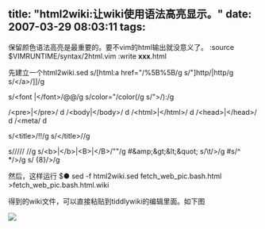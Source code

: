 title: "html2wiki:让wiki使用语法高亮显示。"
date: 2007-03-29 08:03:11
tags:
---

保留颜色语法高亮是最重要的。要不vim的html输出就没意义了。
:source $VIMRUNTIME/syntax/2html.vim
:write __xxx__.html

先建立一个html2wiki.sed
s/[html:a href="/%5B%5B/g
s/"]http/|http/g
s/&lt;\/a&gt;/]]/g

s/&lt;font \|&lt;\/font&gt;/@@/g
s/color="/color(/g
s/"&gt;/):/g

/&lt;pre&gt;\|&lt;\/pre&gt;/ d
/&lt;body\|&lt;\/body&gt;/ d
/&lt;html&gt;\|&lt;\/html&gt;/ d
/&lt;head&gt;\|&lt;\/head&gt;/ d
/&lt;meta/ d

s/&lt;title&gt;/!!/g
s/&lt;\/title&gt;//g

s/\/\//\/ \//g
s/&lt;b&gt;\|&lt;\/b&gt;\|&lt;B&gt;\|&lt;\/B&gt;/""/g
#&amp;amp;&amp;gt;&amp;lt;&amp;quot;
s/\t/&gt;/g
#s/^ */&gt;/g
s/ \{8\}/&gt;/g

然后，这样运行
$●  sed -f html2wiki.sed fetch_web_pic.bash.html &gt;fetch_web_pic.bash.html.wiki

得到的wiki文件，可以直接粘贴到tiddlywiki的编辑里面。如下图

![](http://files.myopera.com/eexpress/blog/1html2wiki.png)